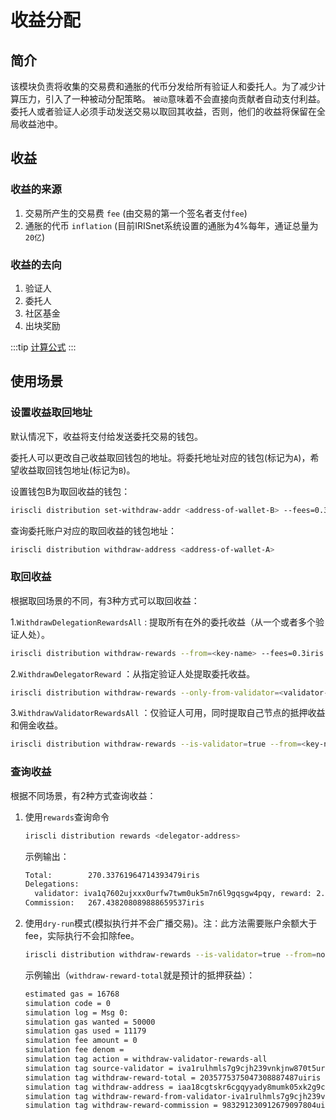 # 收益分配

## 简介

该模块负责将收集的交易费和通胀的代币分发给所有验证人和委托人。为了减少计算压力，引入了一种被动分配策略。
`被动`意味着不会直接向贡献者自动支付利益。委托人或者验证人必须手动发送交易以取回其收益，否则，他们的收益将保留在全局收益池中。

## 收益

### 收益的来源

1. 交易所产生的交易费 `fee` (由交易的第一个签名者支付`fee`)
2. 通胀的代币 `inflation`   (目前IRISnet系统设置的通胀为4%每年，通证总量为`20亿`)

### 收益的去向

1. 验证人
2. 委托人
3. 社区基金
4. 出块奖励

:::tip
[计算公式](../concepts/general-concepts.md#staking-收益计算公式)
:::

## 使用场景

### 设置收益取回地址

默认情况下，收益将支付给发送委托交易的钱包。

委托人可以更改自己收益取回钱包的地址。将委托地址对应的钱包(标记为`A`)，希望收益取回钱包地址(标记为`B`)。

设置钱包B为取回收益的钱包：

```bash
iriscli distribution set-withdraw-addr <address-of-wallet-B> --fees=0.3iris --from=<key-name-of-wallet-A> --chain-id=irishub
```  

查询委托账户对应的取回收益的钱包地址：

```bash
iriscli distribution withdraw-address <address-of-wallet-A>
```

### 取回收益

根据取回场景的不同，有3种方式可以取回收益：

1.`WithdrawDelegationRewardsAll` : 提取所有在外的委托收益（从一个或者多个验证人处）。

```bash
iriscli distribution withdraw-rewards --from=<key-name> --fees=0.3iris --chain-id=irishub
```

2.`WithdrawDelegatorReward` ：从指定验证人处提取委托收益。

```bash
iriscli distribution withdraw-rewards --only-from-validator=<validator-address> --from=<key-name> --fees=0.3iris --chain-id=irishub
```

3.`WithdrawValidatorRewardsAll` ：仅验证人可用，同时提取自己节点的抵押收益和佣金收益。

```bash
iriscli distribution withdraw-rewards --is-validator=true --from=<key-name> --fees=0.3iris --chain-id=irishub
```

### 查询收益

根据不同场景，有2种方式查询收益：

1. 使用`rewards`查询命令

    ```bash
    iriscli distribution rewards <delegator-address>
    ```

    示例输出：

    ```bash
    Total:        270.33761964714393479iris
    Delegations:  
      validator: iva1q7602ujxxx0urfw7twm0uk5m7n6l9gqsgw4pqy, reward: 2.899411557255275253iris
    Commission:   267.438208089888659537iris
    ```

2. 使用`dry-run`模式(模拟执行并不会广播交易)。注：此方法需要账户余额大于fee，实际执行不会扣除fee。

    ```bash
    iriscli distribution withdraw-rewards --is-validator=true --from=node0 --dry-run --chain-id=irishub-stage --fees=0.3iris --commit
    ```

    示例输出（`withdraw-reward-total`就是预计的抵押获益）：

    ```bash
    estimated gas = 16768
    simulation code = 0
    simulation log = Msg 0:
    simulation gas wanted = 50000
    simulation gas used = 11179
    simulation fee amount = 0
    simulation fee denom =
    simulation tag action = withdraw-validator-rewards-all
    simulation tag source-validator = iva1rulhmls7g9cjh239vnkjnw870t5urrut9cyrxl
    simulation tag withdraw-reward-total = 2035775375047308887487uiris
    simulation tag withdraw-address = iaa18cgtskr6cgqyyady8mumk05xk2g9c95qgw5556
    simulation tag withdraw-reward-from-validator-iva1rulhmls7g9cjh239vnkjnw870t5urrut9cyrxl = 1052484144134629789682uiris
    simulation tag withdraw-reward-commission = 983291230912679097804uiris
    ```
